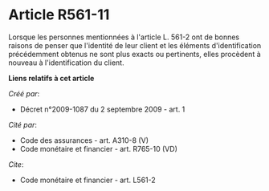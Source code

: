 # Article R561-11

Lorsque les personnes mentionnées à l'article L. 561-2 ont de bonnes raisons de penser que l'identité de leur client et les
éléments d'identification précédemment obtenus ne sont plus exacts ou pertinents, elles procèdent à nouveau à
l'identification du client.

**Liens relatifs à cet article**

_Créé par_:

  - Décret n°2009-1087 du 2 septembre 2009 - art. 1

_Cité par_:

  - Code des assurances - art. A310-8 (V)
  - Code monétaire et financier - art. R765-10 (VD)

_Cite_:

  - Code monétaire et financier - art. L561-2
